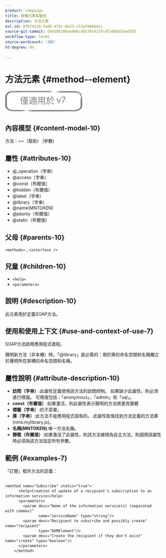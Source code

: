 ```yaml
---
product: campaign
title: 架構元素和屬性
description: 方法元素
exl-id: 0fb74318-fe09-473c-8e33-1f3afd66b4cc
source-git-commit: 56459b188ee966cdb578c415fcdfa485dcbed355
workflow-type: tm+mt
source-wordcount: '205'
ht-degree: 0%

---
```


# 方法元素 {#method--element}

![](../../../assets/v7-only.svg)

## 內容模型 {#content-model-10}

方法：==（幫助） |參數)

## 屬性 {#attributes-10}

* @_operation（字串）
* @access（字串）
* @const（布爾值）
* @hidden（布爾值）
* @label（字串）
* @library（字串）
* @name(MNTOKEN)
* @pkonly（布爾值）
* @static（布爾值）

## 父母 {#parents-10}

`<methods>`  ,  `<interface />`

## 兒童 {#children-10}

* `<help>`
* `<parameters>`

## 說明 {#description-10}

此元素用於定義SOAP方法。

## 使用和使用上下文 {#use-and-context-of-use-7}

SOAP方法啟用應用程式進程。

聲明新方法（非本機）時，「@library」是必需的：用於庫的命名空間和名稱獨立於聲明所在架構的命名空間和名稱。

## 屬性說明 {#attribute-description-10}

* **訪問（字串）**:此屬性定義使用該方法的訪問控制。 如果缺少此屬性，則必須進行標識。 可用值包括：「anonymous」、「admin」和「sql」。
* **const（布爾值）**:如果激活，則此屬性表示聲明的方法將更改實體
* **標籤（字串）**:的子菜單。
* **庫（字串）**:此方法不是應用程式固有的。 此屬性取值找到方法定義的方法庫(nms:mylibrary.js)。
* **名稱(MNTOKEN)**:唯一方法名稱。
* **靜態（布爾值）**:如果激活了此屬性，則該方法被視為自主方法，則調用該屬性時必須為該方法指定所有參數。

## 範例 {#examples-7}

「訂閱」框外方法的定義：

```
 
<method name="Subscribe" static="true">
      <help>Creation of update of a recipient's subscription to an information service</help>
      <parameters>
        <param desc="Name of the information service(s) (separated with commas)"
               name="serviceName" type="string"/>
        <param desc="Recipient to subscribe and possibly create" name="recipient"
               type="DOMElement"/>
        <param desc="Create the recipient if they don't exist" name="create" type="boolean"/>
      </parameters>     
    </method>
```
